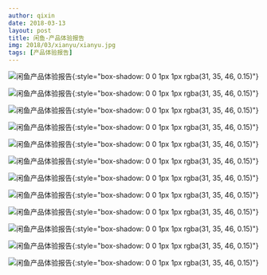```yaml
---
author: qixin
date: 2018-03-13
layout: post
title: 闲鱼-产品体验报告
img: 2018/03/xianyu/xianyu.jpg
tags: [产品体验报告]
---
```


![闲鱼产品体验报告](/assets/img/2018/03/xianyu/xianyu-0.png "闲鱼产品体验报告"){:style="box-shadow: 0 0 1px 1px rgba(31, 35, 46, 0.15)"}

![闲鱼产品体验报告](/assets/img/2018/03/xianyu/xianyu-1.png "闲鱼产品体验报告"){:style="box-shadow: 0 0 1px 1px rgba(31, 35, 46, 0.15)"}

![闲鱼产品体验报告](/assets/img/2018/03/xianyu/xianyu-2.png "闲鱼产品体验报告"){:style="box-shadow: 0 0 1px 1px rgba(31, 35, 46, 0.15)"}

![闲鱼产品体验报告](/assets/img/2018/03/xianyu/xianyu-3.png "闲鱼产品体验报告"){:style="box-shadow: 0 0 1px 1px rgba(31, 35, 46, 0.15)"}

![闲鱼产品体验报告](/assets/img/2018/03/xianyu/xianyu-4.png "闲鱼产品体验报告"){:style="box-shadow: 0 0 1px 1px rgba(31, 35, 46, 0.15)"}

![闲鱼产品体验报告](/assets/img/2018/03/xianyu/xianyu-5.png "闲鱼产品体验报告"){:style="box-shadow: 0 0 1px 1px rgba(31, 35, 46, 0.15)"}

![闲鱼产品体验报告](/assets/img/2018/03/xianyu/xianyu-6.png "闲鱼产品体验报告"){:style="box-shadow: 0 0 1px 1px rgba(31, 35, 46, 0.15)"}

![闲鱼产品体验报告](/assets/img/2018/03/xianyu/xianyu-7.png "闲鱼产品体验报告"){:style="box-shadow: 0 0 1px 1px rgba(31, 35, 46, 0.15)"}

![闲鱼产品体验报告](/assets/img/2018/03/xianyu/xianyu-8.png "闲鱼产品体验报告"){:style="box-shadow: 0 0 1px 1px rgba(31, 35, 46, 0.15)"}

![闲鱼产品体验报告](/assets/img/2018/03/xianyu/xianyu-9.png "闲鱼产品体验报告"){:style="box-shadow: 0 0 1px 1px rgba(31, 35, 46, 0.15)"}

![闲鱼产品体验报告](/assets/img/2018/03/xianyu/xianyu-10.png "闲鱼产品体验报告"){:style="box-shadow: 0 0 1px 1px rgba(31, 35, 46, 0.15)"}

![闲鱼产品体验报告](/assets/img/2018/03/xianyu/xianyu-11.png "闲鱼产品体验报告"){:style="box-shadow: 0 0 1px 1px rgba(31, 35, 46, 0.15)"}
